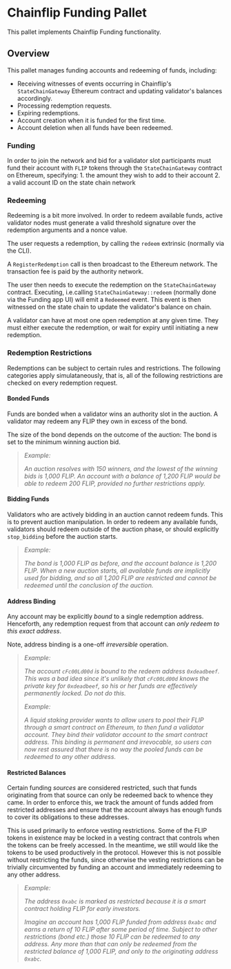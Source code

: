 # Chainflip Funding Pallet

This pallet implements Chainflip Funding functionality.

## Overview

This pallet manages funding accounts and redeeming of funds, including:

- Receiving witnesses of events occurring in Chainflip's `StateChainGateway` Ethereum contract and updating validator's balances accordingly.
- Processing redemption requests.
- Expiring redemptions.
- Account creation when it is funded for the first time.
- Account deletion when all funds have been redeemed.

### Funding

In order to join the network and bid for a validator slot participants must fund their account with `FLIP` tokens through the `StateChainGateway` contract on Ethereum, specifying:
    1. the amount they wish to add to their account
    2. a valid account ID on the state chain network

### Redeeming

Redeeming is a bit more involved. In order to redeem available funds, active validator nodes must generate a valid threshold signature over the redemption arguments and a nonce value.

The user requests a redemption, by calling the `redeem` extrinsic (normally via the CLI).

A `RegisterRedemption` call is then broadcast to the Ethereum network. The transaction fee is paid by the authority network.

The user then needs to execute the redemption on the `StateChainGateway` contract. Executing, i.e.calling `StateChainGateway::redeem` (normally done via the Funding app UI) will emit a `Redeemed` event. This event is then witnessed on the state chain to update the validator's balance on chain.

A validator can have at most one open redemption at any given time. They must either execute the redemption, or wait for expiry until initiating a new redemption.

### Redemption Restrictions

Redemptions can be subject to certain rules and restrictions. The following categories apply simulataneously, that is, all of the following restrictions are checked on every redemption request.

#### Bonded Funds

Funds are bonded when a validator wins an authority slot in the auction. A validator may redeem any FLIP they own in excess of the bond.

The size of the bond depends on the outcome of the auction: The bond is set to the minimum winning auction bid.

> *Example:*
>
> *An auction resolves with 150 winners, and the lowest of the winning bids is 1,000 FLIP. An account with a balance of 1,200 FLIP would be able to redeem 200 FLIP, provided no further restrictions apply.*

#### Bidding Funds

Validators who are actively bidding in an auction cannot redeem funds. This is to prevent auction manipulation. In order to redeem any available funds, validators should redeem outside of the auction phase, or should explicitly `stop_bidding` before the auction starts.

> *Example:*
>
> *The bond is 1,000 FLIP as before, and the account balance is 1,200 FLIP. When a new auction starts, all available funds are implicitly used for bidding, and so all 1,200 FLIP are restricted and cannot be redeemed until the conclusion of the auction.*

#### Address Binding

Any account may be explicitly *bound* to a single redemption address. Henceforth, any redemption request from that account can *only redeem to this exact address*.

Note, address binding is a one-off *irreversible* operation.

> *Example:*
>
> *The account `cFc00Ld00d` is bound to the redeem address `0xdeadbeef`. This was a bad idea since it's unlikely that `cFc00Ld00d` knows the private key for `0xdeadbeef`, so his or her funds are effectively permanently locked. Do not do this.*
>
> *Example:*
>
> *A liquid staking provider wants to allow users to pool their FLIP through a smart contract on Ethereum, to then fund a validator account. They bind their validator account to the smart contract address. This binding is permanent and irrevocable, so users can now rest assured that there is no way the pooled funds can be redeemed to any other address.*

#### Restricted Balances

Certain funding *sources* are considered restricted, such that funds originating from that source can only be redeemed back to whence they came. In order to enforce this, we track the amount of funds added from restricted addresses and ensure that the account always has enough funds to cover its obligations to these addresses.

This is used primarily to enforce vesting restrictions. Some of the FLIP tokens in existence may be locked in a vesting contract that controls when the tokens can be freely accessed. In the meantime, we still would like the tokens to be used productively in the protocol. However this is not possible without restricting the funds, since otherwise the vesting restrictions can be trivially circumvented by funding an account and immediately redeeming to any other address.

> *Example:*
>
> *The address `0xabc` is marked as restricted because it is a smart contract holding FLIP for early investors.*
>
> *Imagine an account has 1,000 FLIP funded from address `0xabc` and earns a return of 10 FLIP after some period of time. Subject to other restrictions (bond etc.) those 10 FLIP can be redeemed to any address. Any more than that can only be redeemed from the restricted balance of 1,000 FLIP, and only to the originating address `0xabc`.*
